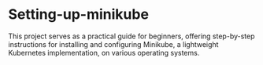 # Setting-up-minikube
This project serves as a practical guide for beginners, offering step-by-step instructions for installing and configuring Minikube, a lightweight Kubernetes implementation, on various operating systems.
